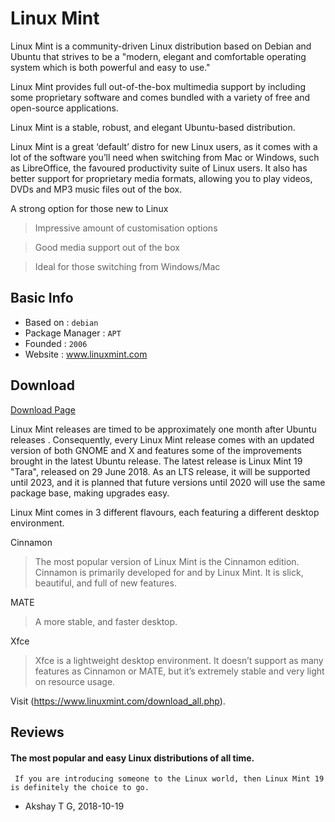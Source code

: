 # Linux Mint

Linux Mint is a community-driven Linux distribution based on Debian and Ubuntu that strives to be a "modern, elegant and comfortable operating system which is both powerful and easy to use."

Linux Mint provides full out-of-the-box multimedia support by including some proprietary software and comes bundled with a variety of free and open-source applications.

Linux Mint is a stable, robust, and elegant Ubuntu-based distribution.

Linux Mint is a great ‘default’ distro for new Linux users, as it comes with a lot of the software you’ll need when switching from Mac or Windows, such as LibreOffice, the favoured productivity suite of Linux users. It also has better support for proprietary media formats, allowing you to play videos, DVDs and MP3 music files out of the box.

A strong option for those new to Linux

>Impressive amount of customisation options

>Good media support out of the box

>Ideal for those switching from Windows/Mac

## Basic Info

* Based on : `debian`
* Package Manager : `APT`
* Founded : `2006`
* Website : www.linuxmint.com

## Download

[Download Page](https://linuxmint.com/download.php)

Linux Mint releases are timed to be approximately one month after Ubuntu releases . Consequently, every Linux Mint release comes with an updated version of both GNOME and X and features some of the improvements brought in the latest Ubuntu release.
The latest release is Linux Mint 19 "Tara", released on 29 June 2018. As an LTS release, it will be supported until 2023, and it is planned that future versions until 2020 will use the same package base, making upgrades easy.

Linux Mint comes in 3 different flavours, each featuring a different desktop environment.

Cinnamon 
>The most popular version of Linux Mint is the Cinnamon edition. Cinnamon is primarily developed for and by Linux Mint. It is slick, beautiful, and full of new features.

MATE
>A more stable, and faster desktop.

Xfce
>Xfce is a lightweight desktop environment. It doesn’t support as many features as Cinnamon or MATE, but it’s extremely stable and very light on resource usage.

Visit (https://www.linuxmint.com/download_all.php).

## Reviews

####  The most popular and easy Linux distributions of all time.

```
 If you are introducing someone to the Linux world, then Linux Mint 19 is definitely the choice to go.
```
- Akshay T G, 2018-10-19


